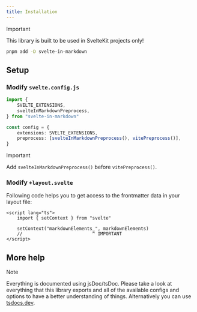 ```yaml
---
title: Installation
---
```


> [!IMPORTANT]
> This library is built to be used in SvelteKit projects only!

```bash
pnpm add -D svelte-in-markdown
```

## Setup

### Modify `svelte.config.js`

```ts
import {
    SVELTE_EXTENSIONS,
    svelteInMarkdownPreprocess,
} from "svelte-in-markdown"

const config = {
    extensions: SVELTE_EXTENSIONS,
    preprocess: [svelteInMarkdownPreprocess(), vitePreprocess()],
}
```

> [!IMPORTANT]
> Add `svelteInMarkdownPreprocess()` before `vitePreprocess()`.

### Modify `+layout.svelte`

Following code helps you to get access to the frontmatter data in your layout file:

```svelte
<script lang="ts">
    import { setContext } from "svelte"

    setContext("markdownElements_", markdownElements)
    //                          ^ IMPORTANT
</script>
```

## More help

> [!NOTE]
> Everything is documented using jsDoc/tsDoc. Please take a look at everything that this library exports and all of the available configs and options to have a better understanding of things. Alternatively you can use [tsdocs.dev](https://tsdocs.dev/docs/svelte-in-markdown).
